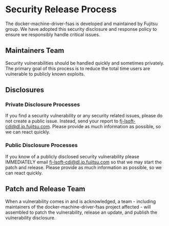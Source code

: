 # Security Release Process

The docker-machine-driver-fsas is developed and maintained by Fujitsu group. We have adopted this security disclosure and response policy to ensure we responsibly handle critical issues.

## Maintainers Team

Security vulnerabilities should be handled quickly and sometimes privately. The primary goal of this process is to reduce the total time users are vulnerable to publicly known exploits.

## Disclosures

### Private Disclosure Processes

If you find a security vulnerability or any security related issues, please do not create a public issue. Instead, send your report to fj-lsoft-cdi@dl.jp.fujitsu.com. Please provide as much information as possible, so we can react quickly.

### Public Disclosure Processes

If you know of a publicly disclosed security vulnerability please IMMEDIATELY email fj-lsoft-cdi@dl.jp.fujitsu.com so that we may start the patch and release. Please provide as much information as possible, so we can react quickly.

## Patch and Release Team

When a vulnerability comes in and is acknowledged, a team - including maintainers of the docker-machine-driver-fsas project affected - will assembled to patch the vulnerability, release an update, and publish the vulnerability disclosure.
